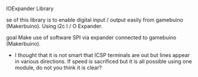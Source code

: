 IOExpander Library

se of this library is to enable digital input / output easily from gamebuino (Makerbuino). Using i2c I / O Expander.

goal
Make use of software SPI via expander connected to gamebuino (Makerbuino).
* I thought that it is not smart that ICSP terminals are out but lines appear in various directions. If speed is sacrificed but it is all possible using one module, do not you think it is clear?
